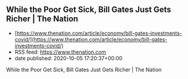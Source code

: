 ## While the Poor Get Sick, Bill Gates Just Gets Richer | The Nation
 - [https://www.thenation.com/article/economy/bill-gates-investments-covid/](https://www.thenation.com/article/economy/bill-gates-investments-covid/)
 - RSS feed: https://www.thenation.com
 - date published: 2020-10-05 17:20:37+00:00

While the Poor Get Sick, Bill Gates Just Gets Richer | The Nation

